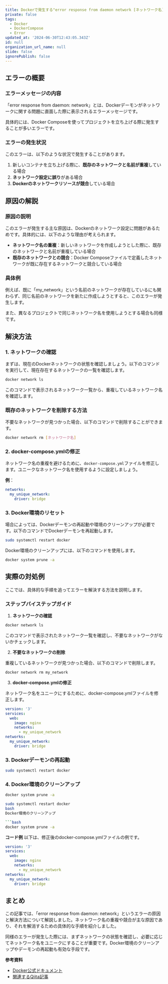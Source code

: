```yaml
---
title: Dockerで発生する"error response from daemon network [ネットワーク名]"の解決方法
private: false
tags:
  - Docker
  - DockerCompose
  - Error
updated_at: '2024-06-30T12:43:05.343Z'
id: null
organization_url_name: null
slide: false
ignorePublish: false
---
```


## エラーの概要

### エラーメッセージの内容

「error response from daemon: network」とは、Dockerデーモンがネットワークに関する問題に直面した際に表示されるエラーメッセージです。

具体的には、Docker Composeを使ってプロジェクトを立ち上げる際に発生することが多いエラーです。

### エラーの発生状況

このエラーは、以下のような状況で発生することがあります。
1. 新しいコンテナを立ち上げる際に、**既存のネットワークと名前が重複**している場合
2. **ネットワーク設定に誤り**がある場合
3. **Dockerのネットワークリソースが競合**している場合

## 原因の解説

### 原因の説明

このエラーが発生する主な原因は、Dockerのネットワーク設定に問題があるためです。具体的には、以下のような理由が考えられます。
- **ネットワーク名の重複**：新しいネットワークを作成しようとした際に、既存のネットワークと名前が重複している場合
- **既存のネットワークとの競合**：Docker Composeファイルで定義したネットワークが既に存在するネットワークと競合している場合

### 具体例

例えば、既に「my_network」という名前のネットワークが存在しているにも関わらず、同じ名前のネットワークを新たに作成しようとすると、このエラーが発生します。

また、異なるプロジェクトで同じネットワーク名を使用しようとする場合も同様です。

## 解決方法

### 1. ネットワークの確認

まずは、現在のDockerネットワークの状態を確認しましょう。以下のコマンドを実行して、現在存在するネットワークの一覧を確認します。

```bash
docker network ls
```

このコマンドで表示されるネットワーク一覧から、重複しているネットワーク名を確認します。

### 既存のネットワークを削除する方法
不要なネットワークが見つかった場合、以下のコマンドで削除することができます。

```bash
docker network rm [ネットワーク名]
```

### 2. docker-compose.ymlの修正
ネットワーク名の重複を避けるために、`docker-compose.yml`ファイルを修正します。ユニークなネットワーク名を使用するように設定しましょう。

**例**：

```yaml
networks:
  my_unique_network:
    driver: bridge
```

### 3. Docker環境のリセット
場合によっては、Dockerデーモンの再起動や環境のクリーンアップが必要です。以下のコマンドでDockerデーモンを再起動します。

```bash
sudo systemctl restart docker
```

Docker環境のクリーンアップには、以下のコマンドを使用します。

```bash
docker system prune -a
```

## 実際の対処例
ここでは、具体的な手順を追ってエラーを解決する方法を説明します。

### ステップバイステップガイド
1. **ネットワークの確認**

```bash
docker network ls
```
このコマンドで表示されたネットワーク一覧を確認し、不要なネットワークがないかチェックします。

2. **不要なネットワークの削除**

重複しているネットワークが見つかった場合、以下のコマンドで削除します。

```bash
docker network rm my_network
```
3. **docker-compose.ymlの修正**

ネットワーク名をユニークにするために、docker-compose.ymlファイルを修正します。

```yaml
version: '3'
services:
  web:
    image: nginx
    networks:
      - my_unique_network
networks:
  my_unique_network:
    driver: bridge
```
### 3. Dockerデーモンの再起動

```bash
sudo systemctl restart docker
```

### 4. Docker環境のクリーンアップ

```bash
docker system prune -a
```

```bash
sudo systemctl restart docker
bash
Docker環境のクリーンアップ

```bash
docker system prune -a
```
**コード例**
以下は、修正後のdocker-compose.ymlファイルの例です。

```yaml
version: '3'
services:
  web:
    image: nginx
    networks:
      - my_unique_network
networks:
  my_unique_network:
    driver: bridge
```

## まとめ
この記事では、「error response from daemon: network」というエラーの原因と解決方法について解説しました。ネットワーク名の重複や競合が主な原因であり、それを解消するための具体的な手順を紹介しました。

同様のエラーが発生した際には、まずネットワークの状態を確認し、必要に応じてネットワーク名をユニークにすることが重要です。Docker環境のクリーンアップやデーモンの再起動も有効な手段です。

**参考資料**
- [Docker公式ドキュメント](https://docs.docker.com/)
- [関連するQiita記事](https://qiita.com/nagataichiko/items/6c9dd3eb801e7682b9f9)